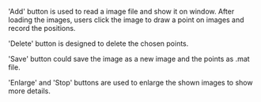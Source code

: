 'Add' button is used to read a image file and show it on window. After loading the images, users click the image to draw a point on images and record the positions.

'Delete' button is designed to delete the chosen points.

'Save' button could save the image as a new image and the points as .mat file.

'Enlarge' and 'Stop' buttons are used to enlarge the shown images to show more details.